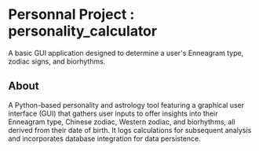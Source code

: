 

# Personnal Project : personality_calculator


A basic GUI application designed to determine a user's Enneagram type, zodiac signs, and biorhythms.

## About
A Python-based personality and astrology tool featuring a graphical user interface (GUI) that gathers user inputs to offer insights into their Enneagram type, Chinese zodiac, Western zodiac, and biorhythms, all derived from their date of birth. It logs calculations for subsequent analysis and incorporates database integration for data persistence.
